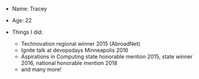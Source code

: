 - Name: Tracey
- Age: 22
- Things I did:
  
  - Technovation regional winner 2015 (AbroadNet)
  - Ignite talk at devopsdays Minneapolis 2016
  - Aspirations in Computing state honorable mention 2015, state winner 2016, national honorable mention 2018
  - and many more!

<!---
traceytreat/traceytreat is a ✨ special ✨ repository because its `README.md` (this file) appears on your GitHub profile.
You can click the Preview link to take a look at your changes.
--->
